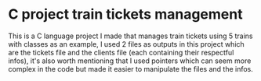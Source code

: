 # C project train tickets management
This is a C language project I made that manages train tickets using 5 trains with classes as an example, I used 2 files as outputs in this project which are the tickets file and the clients file (each containing their respectful infos), it's also worth mentioning that I used pointers which can seem more complex in the code but made it easier to manipulate the files and the infos.
